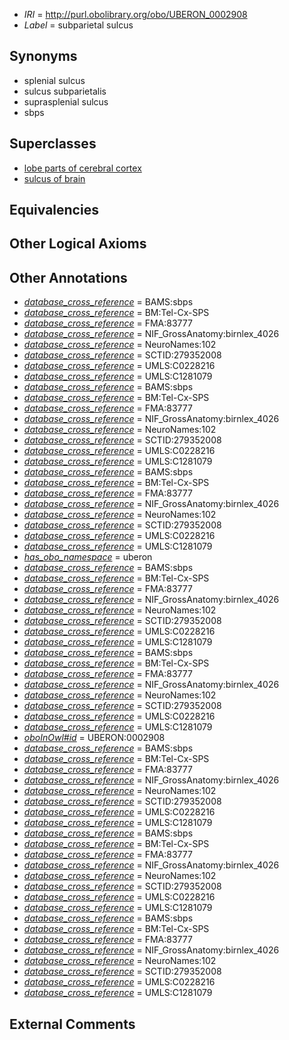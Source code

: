  * *IRI* = http://purl.obolibrary.org/obo/UBERON_0002908
 * *Label* = subparietal sulcus

## Synonyms

 * splenial sulcus
 * sulcus subparietalis
 * suprasplenial sulcus
 * sbps

## Superclasses

 * [lobe parts of cerebral cortex](../../UBERON/22/UBERON_0003022.md)
 * [sulcus of brain](../../UBERON/18/UBERON_0013118.md)

## Equivalencies


## Other Logical Axioms


## Other Annotations

 * *[database_cross_reference](../../ef/oboInOwl#hasDbXref.md)* = BAMS:sbps
 * *[database_cross_reference](../../ef/oboInOwl#hasDbXref.md)* = BM:Tel-Cx-SPS
 * *[database_cross_reference](../../ef/oboInOwl#hasDbXref.md)* = FMA:83777
 * *[database_cross_reference](../../ef/oboInOwl#hasDbXref.md)* = NIF_GrossAnatomy:birnlex_4026
 * *[database_cross_reference](../../ef/oboInOwl#hasDbXref.md)* = NeuroNames:102
 * *[database_cross_reference](../../ef/oboInOwl#hasDbXref.md)* = SCTID:279352008
 * *[database_cross_reference](../../ef/oboInOwl#hasDbXref.md)* = UMLS:C0228216
 * *[database_cross_reference](../../ef/oboInOwl#hasDbXref.md)* = UMLS:C1281079
 * *[database_cross_reference](../../ef/oboInOwl#hasDbXref.md)* = BAMS:sbps
 * *[database_cross_reference](../../ef/oboInOwl#hasDbXref.md)* = BM:Tel-Cx-SPS
 * *[database_cross_reference](../../ef/oboInOwl#hasDbXref.md)* = FMA:83777
 * *[database_cross_reference](../../ef/oboInOwl#hasDbXref.md)* = NIF_GrossAnatomy:birnlex_4026
 * *[database_cross_reference](../../ef/oboInOwl#hasDbXref.md)* = NeuroNames:102
 * *[database_cross_reference](../../ef/oboInOwl#hasDbXref.md)* = SCTID:279352008
 * *[database_cross_reference](../../ef/oboInOwl#hasDbXref.md)* = UMLS:C0228216
 * *[database_cross_reference](../../ef/oboInOwl#hasDbXref.md)* = UMLS:C1281079
 * *[database_cross_reference](../../ef/oboInOwl#hasDbXref.md)* = BAMS:sbps
 * *[database_cross_reference](../../ef/oboInOwl#hasDbXref.md)* = BM:Tel-Cx-SPS
 * *[database_cross_reference](../../ef/oboInOwl#hasDbXref.md)* = FMA:83777
 * *[database_cross_reference](../../ef/oboInOwl#hasDbXref.md)* = NIF_GrossAnatomy:birnlex_4026
 * *[database_cross_reference](../../ef/oboInOwl#hasDbXref.md)* = NeuroNames:102
 * *[database_cross_reference](../../ef/oboInOwl#hasDbXref.md)* = SCTID:279352008
 * *[database_cross_reference](../../ef/oboInOwl#hasDbXref.md)* = UMLS:C0228216
 * *[database_cross_reference](../../ef/oboInOwl#hasDbXref.md)* = UMLS:C1281079
 * *[has_obo_namespace](../../ce/oboInOwl#hasOBONamespace.md)* = uberon
 * *[database_cross_reference](../../ef/oboInOwl#hasDbXref.md)* = BAMS:sbps
 * *[database_cross_reference](../../ef/oboInOwl#hasDbXref.md)* = BM:Tel-Cx-SPS
 * *[database_cross_reference](../../ef/oboInOwl#hasDbXref.md)* = FMA:83777
 * *[database_cross_reference](../../ef/oboInOwl#hasDbXref.md)* = NIF_GrossAnatomy:birnlex_4026
 * *[database_cross_reference](../../ef/oboInOwl#hasDbXref.md)* = NeuroNames:102
 * *[database_cross_reference](../../ef/oboInOwl#hasDbXref.md)* = SCTID:279352008
 * *[database_cross_reference](../../ef/oboInOwl#hasDbXref.md)* = UMLS:C0228216
 * *[database_cross_reference](../../ef/oboInOwl#hasDbXref.md)* = UMLS:C1281079
 * *[database_cross_reference](../../ef/oboInOwl#hasDbXref.md)* = BAMS:sbps
 * *[database_cross_reference](../../ef/oboInOwl#hasDbXref.md)* = BM:Tel-Cx-SPS
 * *[database_cross_reference](../../ef/oboInOwl#hasDbXref.md)* = FMA:83777
 * *[database_cross_reference](../../ef/oboInOwl#hasDbXref.md)* = NIF_GrossAnatomy:birnlex_4026
 * *[database_cross_reference](../../ef/oboInOwl#hasDbXref.md)* = NeuroNames:102
 * *[database_cross_reference](../../ef/oboInOwl#hasDbXref.md)* = SCTID:279352008
 * *[database_cross_reference](../../ef/oboInOwl#hasDbXref.md)* = UMLS:C0228216
 * *[database_cross_reference](../../ef/oboInOwl#hasDbXref.md)* = UMLS:C1281079
 * *[oboInOwl#id](../../id/oboInOwl#id.md)* = UBERON:0002908
 * *[database_cross_reference](../../ef/oboInOwl#hasDbXref.md)* = BAMS:sbps
 * *[database_cross_reference](../../ef/oboInOwl#hasDbXref.md)* = BM:Tel-Cx-SPS
 * *[database_cross_reference](../../ef/oboInOwl#hasDbXref.md)* = FMA:83777
 * *[database_cross_reference](../../ef/oboInOwl#hasDbXref.md)* = NIF_GrossAnatomy:birnlex_4026
 * *[database_cross_reference](../../ef/oboInOwl#hasDbXref.md)* = NeuroNames:102
 * *[database_cross_reference](../../ef/oboInOwl#hasDbXref.md)* = SCTID:279352008
 * *[database_cross_reference](../../ef/oboInOwl#hasDbXref.md)* = UMLS:C0228216
 * *[database_cross_reference](../../ef/oboInOwl#hasDbXref.md)* = UMLS:C1281079
 * *[database_cross_reference](../../ef/oboInOwl#hasDbXref.md)* = BAMS:sbps
 * *[database_cross_reference](../../ef/oboInOwl#hasDbXref.md)* = BM:Tel-Cx-SPS
 * *[database_cross_reference](../../ef/oboInOwl#hasDbXref.md)* = FMA:83777
 * *[database_cross_reference](../../ef/oboInOwl#hasDbXref.md)* = NIF_GrossAnatomy:birnlex_4026
 * *[database_cross_reference](../../ef/oboInOwl#hasDbXref.md)* = NeuroNames:102
 * *[database_cross_reference](../../ef/oboInOwl#hasDbXref.md)* = SCTID:279352008
 * *[database_cross_reference](../../ef/oboInOwl#hasDbXref.md)* = UMLS:C0228216
 * *[database_cross_reference](../../ef/oboInOwl#hasDbXref.md)* = UMLS:C1281079
 * *[database_cross_reference](../../ef/oboInOwl#hasDbXref.md)* = BAMS:sbps
 * *[database_cross_reference](../../ef/oboInOwl#hasDbXref.md)* = BM:Tel-Cx-SPS
 * *[database_cross_reference](../../ef/oboInOwl#hasDbXref.md)* = FMA:83777
 * *[database_cross_reference](../../ef/oboInOwl#hasDbXref.md)* = NIF_GrossAnatomy:birnlex_4026
 * *[database_cross_reference](../../ef/oboInOwl#hasDbXref.md)* = NeuroNames:102
 * *[database_cross_reference](../../ef/oboInOwl#hasDbXref.md)* = SCTID:279352008
 * *[database_cross_reference](../../ef/oboInOwl#hasDbXref.md)* = UMLS:C0228216
 * *[database_cross_reference](../../ef/oboInOwl#hasDbXref.md)* = UMLS:C1281079

## External Comments

